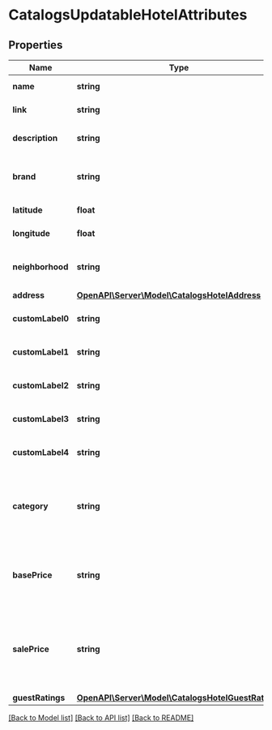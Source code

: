# CatalogsUpdatableHotelAttributes

## Properties
Name | Type | Description | Notes
------------ | ------------- | ------------- | -------------
**name** | **string** | The hotel&#39;s name. | [optional] 
**link** | **string** | Link to the product page | [optional] 
**description** | **string** | Brief description of the hotel. | [optional] 
**brand** | **string** | The brand to which this hotel belongs to. | [optional] 
**latitude** | **float** | Latitude of the hotel. | [optional] 
**longitude** | **float** | Longitude of the hotel. | [optional] 
**neighborhood** | **string** | A list of neighborhoods where the hotel is located | [optional] 
**address** | [**OpenAPI\Server\Model\CatalogsHotelAddress**](CatalogsHotelAddress.md) |  | [optional] 
**customLabel0** | **string** | Custom grouping of hotels | [optional] 
**customLabel1** | **string** | Custom grouping of hotels | [optional] 
**customLabel2** | **string** | Custom grouping of hotels | [optional] 
**customLabel3** | **string** | Custom grouping of hotels | [optional] 
**customLabel4** | **string** | Custom grouping of hotels | [optional] 
**category** | **string** | The type of property. The category can be any type of internal description desired. | [optional] 
**basePrice** | **string** | Base price of the hotel room per night followed by the ISO currency code | [optional] 
**salePrice** | **string** | Sale price of a hotel room per night. Used to advertise discounts off the regular price of the hotel. | [optional] 
**guestRatings** | [**OpenAPI\Server\Model\CatalogsHotelGuestRatings**](CatalogsHotelGuestRatings.md) |  | [optional] 

[[Back to Model list]](../README.md#documentation-for-models) [[Back to API list]](../README.md#documentation-for-api-endpoints) [[Back to README]](../README.md)



